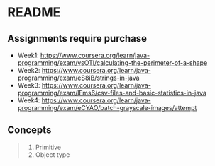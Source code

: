 # README

## Assignments require purchase

- Week1: https://www.coursera.org/learn/java-programming/exam/vsOTl/calculating-the-perimeter-of-a-shape
- Week2: https://www.coursera.org/learn/java-programming/exam/eS8iB/strings-in-java
- Week3: https://www.coursera.org/learn/java-programming/exam/lFms6/csv-files-and-basic-statistics-in-java
- Week4: https://www.coursera.org/learn/java-programming/exam/eCYAO/batch-grayscale-images/attempt



## Concepts

>1. Primitive 
>2. Object type         

